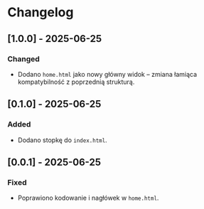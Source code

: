 # Changelog

## [1.0.0] - 2025-06-25
### Changed
- Dodano `home.html` jako nowy główny widok – zmiana łamiąca kompatybilność z poprzednią strukturą.

## [0.1.0] - 2025-06-25
### Added
- Dodano stopkę do `index.html`.

## [0.0.1] - 2025-06-25
### Fixed
- Poprawiono kodowanie i nagłówek w `home.html`.